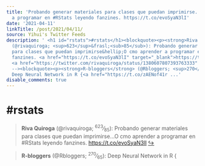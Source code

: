 ```yaml
---
title: 'Probando generar materiales para clases que puedan imprimirse... O cómo aprender
  a programar en #RStats leyendo fanzines. https://t.co/evoSyaN3lI'
date: '2021-04-11'
linkTitle: /post/2021/04/11/
source: Yihui's Twitter Feeds
description: ' <h1 id="rstats">#rstats</h1><blockquote><p><strong>Riva Quiroga</strong>
  (@rivaquiroga; <sup>623</sup>&frasl;<sub>85</sub>): Probando generar materiales
  para clases que puedan imprimirse&hellip;O cmo aprender a programar en #RStats leyendo
  fanzines. <a href="https://t.co/evoSyaN3lI" target="_blank">https://t.co/evoSyaN3lI</a>
  <a href="https://twitter.com/rivaquiroga/status/1380607807393763333" target="_blank">&#8618;</a></p></blockquote><!--
  --><blockquote><p><strong>R-bloggers</strong> (@Rbloggers; <sup>270</sup>&frasl;<sub>65</sub>):
  Deep Neural Network in R {<a href="https://t.co/zAENof41r ...'
disable_comments: true
---
```

 <h1 id="rstats">#rstats</h1><blockquote><p><strong>Riva Quiroga</strong> (@rivaquiroga; <sup>623</sup>&frasl;<sub>85</sub>): Probando generar materiales para clases que puedan imprimirse&hellip;O cmo aprender a programar en #RStats leyendo fanzines. <a href="https://t.co/evoSyaN3lI" target="_blank">https://t.co/evoSyaN3lI</a> <a href="https://twitter.com/rivaquiroga/status/1380607807393763333" target="_blank">&#8618;</a></p></blockquote><!-- --><blockquote><p><strong>R-bloggers</strong> (@Rbloggers; <sup>270</sup>&frasl;<sub>65</sub>): Deep Neural Network in R {<a href="https://t.co/zAENof41r ...